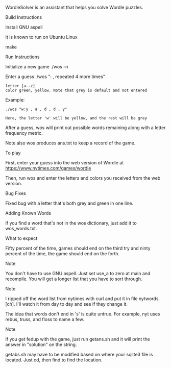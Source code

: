 WordleSolver is an assistant that helps you solve Wordle puzzles.

Build Instructions

  Install GNU aspell
  
  It is known to run on Ubuntu Linux

  make

Run Instructions

  Initialize a new game
  	     ./wos -n

  Enter a guess
  	./wos "<letter>:<color initial> , repeated 4 more times"

	letter [a..z]
	color green, yellow. Note that grey is default and not entered

  Example:

	./wos "w:y , a , d , d , y"

	Here, the letter 'w' will be yellow, and the rest will be grey

  After a guess, wos will print out possible words remaining along with
  a letter frequency metric.

  Note also wos produces ans.txt to keep a record of the game.

To play

  First, enter your guess into the web version of Wordle at
  https://www.nytimes.com/games/wordle

  Then, run wos and enter the letters and colors you received from
  the web version.

Bug Fixes

  Fixed bug with a letter that's both grey and green in one line.

Adding Known Words

  If you find a word that's not in the wos dictionary, just add it to
  wos_words.txt.

What to expect

  Fifty percent of the time, games should end on the third try and
  ninty percent of the time, the game should end on the forth.

Note

  You don't have to use GNU aspell. Just set use_a to zero at main and recompile.
  You will get a longer list that you have to sort through.

Note

  I ripped off the word list from nytimes with curl and put it in file nytwords.[ch].
  I'll watch it from day to day and see if they change it.

  The idea that words don't end in 's' is quite untrue. For example, nyt uses
  rebus, truss, and floss to name a few.

Note

  If you get fedup with the game, just run getans.sh and it will print
  the answer in "solution" on the string.

  getabs.sh may have to be modified based on where your sqlite3 file is located.
  Just cd, then find to find the location.
  